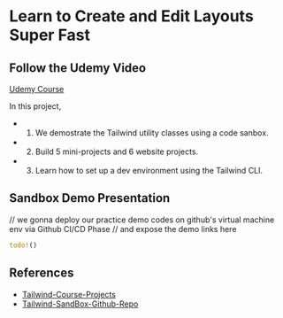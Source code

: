 # Learn to Create and Edit Layouts Super Fast

## Follow the Udemy Video

[Udemy Course](https://www.udemy.com/course/tailwind-from-scratch/)

In this project,

- 1. We demostrate the Tailwind utility classes using a code sanbox.
- 2. Build 5 mini-projects and 6 website projects.
- 3. Learn how to set up a dev environment using the Tailwind CLI.

## Sandbox Demo Presentation

// we gonna deploy our practice demo codes on github's virtual machine env via Github CI/CD Phase
// and expose the demo links here

```rust
todo!()
```

## References

- [Tailwind-Course-Projects](https://github.com/bradtraversy/tailwind-course-projects)
- [Tailwind-SandBox-Github-Repo](https://github.com/bradtraversy/tailwind-sandbox)
